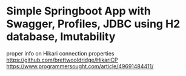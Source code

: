 # Simple Springboot App with Swagger, Profiles, JDBC using H2 database, Imutability 

proper info on Hikari connection properties
https://github.com/brettwooldridge/HikariCP
https://www.programmersought.com/article/49691484411/

